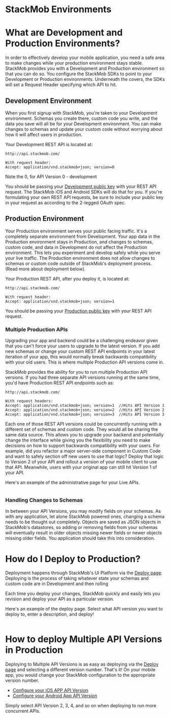 StackMob Environments
=====================================

# What are Development and Production Environments?

In order to effectively develop your mobile application, you need a safe area to make changes while your production environment stays stable.  StackMob provides you with a Development and Production environment so that you can do so.  You configure the StackMob SDKs to point to your Development or Production environments.  Underneath the covers, the SDKs will set a Request Header specifying which API to hit.

## Development Environment

When you first signup with StackMob, you're taken to your Development environment.  Schemas you create there, custom code you write, and the data you save will all be for your Development environment.  You can make changes to schemas and update your custom code without worrying about how it will affect users in production.

Your Development REST API is located at:

    http://api.stackmob.com/

    With request header:
    Accept: application/vnd.stackmob+json; version=0      

Note the 0, for API Version 0 - development

You should be passing your [Development public key](https://dashboard.stackmob.com/settings) with your REST API request.  The StackMob iOS and Android SDKs will do that for you.  If you're formulating your own REST API requests, be sure to include your public key in your request as according to the 2-legged OAuth spec.

## Production Environment

Your Production environment serves your public facing traffic.  It's a completely separate environment from Development.  Your app data in the Production environment stays in Production, and changes to schemas, custom code, and data in Development do not affect the Production environment.  This lets you experiment and develop safely while you serve your live traffic.  The Production environment does not allow changes to schemas or custom code outside of StackMob's deployment process.  (Read more about deployment below).

Your Production REST API, after you deploy it, is located at:

    http://api.stackmob.com/

    With request header:
    Accept: application/vnd.stackmob+json; version=1

You should be passing your [Production public key](https://dashboard.stackmob.com/settings) with your REST API request.

### Multiple Production APIs

Upgrading your app and backend could be a challenging endeavor given that you can't force your users to upgrade to the latest version.  If you add new schemas or change your custom REST API endpoints in your latest iteration of your app, this would normally break backwards compatibility with your old users.  This is where multiple Production API versions come in.

StackMob provides the ability for you to run multiple Production API versions.  If you had three separate API versions running at the same time, you'd have Production REST API endpoints such as:

    http://api.stackmob.com/
    
    With request headers:
    Accept: application/vnd.stackmob+json; version=1  //Hits API Version 1
    Accept: application/vnd.stackmob+json; version=2  //Hits API Version 2
    Accept: application/vnd.stackmob+json; version=3  //Hits API Version 3

Each one of those REST API versions could be concurrently running with a different set of schemas and custom code.  They would all be sharing the same data source.  This allows you to upgrade your backend and potentially change the interface while giving you the flexibility you need to make decisions on how to support backwards compatibility with your users.  For example, did you refactor a major server-side component in Custom Code and want to safely section off new users to use that logic?  Deploy that logic to Version 2 of your API and rollout a version of your mobile client to use that API.  Meanwhile, users with your original app can still hit Version 1 of your API.

Here's an example of the administrative page for your Live APIs.

<p class="screenshot">
<a href="https://dashboard.stackmob.com/module/apiversions/view"><img src="//s3.amazonaws.com/static.stackmob.com/images/screenshots/overview/StackMob_Deploy_Live.png" alt=""/></a>
</p>


### Handling Changes to Schemas

In between your API Versions, you may modify fields on your schemas.  As with any application, let alone StackMob powered ones, changing a schema needs to be thought out completely.  Objects are saved as JSON objects in StackMob's datastores, so adding or removing fields from your schemas will eventually result in older objects missing newer fields or newer objects missing older fields.  You application should take this into consideration.

# How do I Deploy to Production?

Deployment happens through StackMob's UI Platform via the [Deploy page](https://dashboard.stackmob.com/deploy).  Deploying is the process of taking whatever state your schemas and custom code are in Development and then rolling

Each time you deploy your changes, StackMob quickly and easily lets you revision and deploy your API as a particular version.

Here's an example of the deploy page.  Select what API version you want to deploy to, enter a description, and deploy!

<p class="screenshot">
<a href="https://dashboard.stackmob.com/deploy"><img src="//s3.amazonaws.com/static.stackmob.com/images/screenshots/overview/StackMob_Update_API.png" alt=""/></a>
</p>


# How to deploy Multiple API Versions in Production

Deploying to Multiple API Versions is as easy as deploying via the [Deploy page](https://dashboard.stackmob.com/deploy) and selecting a different version number.  That's it!  On your mobile app, you would change your StackMob configuration to the appropriate version number.

* [Configure your iOS APP API Version](https://dashboard.stackmob.com/stackmob-ios-sdk/configure)
* [Configure your Android App API Version](https://developer.stackmob.com/stackmob-android-sdk/configure)

Simply select API Version 2, 3, 4, and so on when deploying to run more concurrent APIs.


<p class="screenshot">
<a href="https://dashboard.stackmob.com/deploy"><img src="//s3.amazonaws.com/static.stackmob.com/images/screenshots/overview/StackMob_Deploy_Concurrent_API.png" alt=""/></a>
</p>
